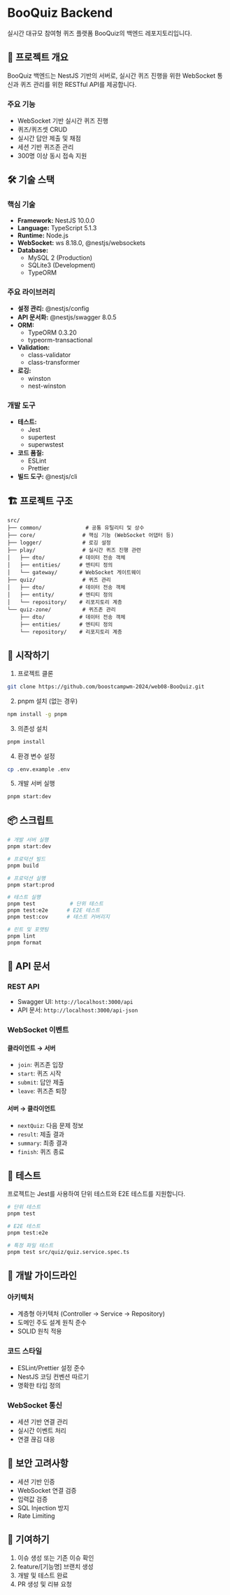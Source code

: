 # BooQuiz Backend

실시간 대규모 참여형 퀴즈 플랫폼 BooQuiz의 백엔드 레포지토리입니다.

## 🎯 프로젝트 개요

BooQuiz 백엔드는 NestJS 기반의 서버로, 실시간 퀴즈 진행을 위한 WebSocket 통신과 퀴즈 관리를 위한 RESTful API를 제공합니다.

### 주요 기능

-   WebSocket 기반 실시간 퀴즈 진행
-   퀴즈/퀴즈셋 CRUD
-   실시간 답안 제출 및 채점
-   세션 기반 퀴즈존 관리
-   300명 이상 동시 접속 지원

## 🛠 기술 스택

### 핵심 기술

-   **Framework:** NestJS 10.0.0
-   **Language:** TypeScript 5.1.3
-   **Runtime:** Node.js
-   **WebSocket:** ws 8.18.0, @nestjs/websockets
-   **Database:**
    -   MySQL 2 (Production)
    -   SQLite3 (Development)
    -   TypeORM

### 주요 라이브러리

-   **설정 관리:** @nestjs/config
-   **API 문서화:** @nestjs/swagger 8.0.5
-   **ORM:**
    -   TypeORM 0.3.20
    -   typeorm-transactional
-   **Validation:**
    -   class-validator
    -   class-transformer
-   **로깅:**
    -   winston
    -   nest-winston

### 개발 도구

-   **테스트:**
    -   Jest
    -   supertest
    -   superwstest
-   **코드 품질:**
    -   ESLint
    -   Prettier
-   **빌드 도구:** @nestjs/cli

## 🏗 프로젝트 구조

```
src/
├── common/              # 공통 유틸리티 및 상수
├── core/               # 핵심 기능 (WebSocket 어댑터 등)
├── logger/             # 로깅 설정
├── play/               # 실시간 퀴즈 진행 관련
│   ├── dto/           # 데이터 전송 객체
│   ├── entities/      # 엔티티 정의
│   └── gateway/       # WebSocket 게이트웨이
├── quiz/               # 퀴즈 관리
│   ├── dto/           # 데이터 전송 객체
│   ├── entity/        # 엔티티 정의
│   └── repository/    # 리포지토리 계층
└── quiz-zone/          # 퀴즈존 관리
    ├── dto/           # 데이터 전송 객체
    ├── entities/      # 엔티티 정의
    └── repository/    # 리포지토리 계층
```

## 🚀 시작하기

1. 프로젝트 클론

```bash
git clone https://github.com/boostcampwm-2024/web08-BooQuiz.git
```

2. pnpm 설치 (없는 경우)

```bash
npm install -g pnpm
```

3. 의존성 설치

```bash
pnpm install
```

4. 환경 변수 설정

```bash
cp .env.example .env
```

5. 개발 서버 실행

```bash
pnpm start:dev
```

## 📦 스크립트

```bash
# 개발 서버 실행
pnpm start:dev

# 프로덕션 빌드
pnpm build

# 프로덕션 실행
pnpm start:prod

# 테스트 실행
pnpm test           # 단위 테스트
pnpm test:e2e      # E2E 테스트
pnpm test:cov      # 테스트 커버리지

# 린트 및 포맷팅
pnpm lint
pnpm format
```

## 📡 API 문서

### REST API

-   Swagger UI: `http://localhost:3000/api`
-   API 문서: `http://localhost:3000/api-json`

### WebSocket 이벤트

#### 클라이언트 → 서버

-   `join`: 퀴즈존 입장
-   `start`: 퀴즈 시작
-   `submit`: 답안 제출
-   `leave`: 퀴즈존 퇴장

#### 서버 → 클라이언트

-   `nextQuiz`: 다음 문제 정보
-   `result`: 제출 결과
-   `summary`: 최종 결과
-   `finish`: 퀴즈 종료

## 🧪 테스트

프로젝트는 Jest를 사용하여 단위 테스트와 E2E 테스트를 지원합니다.

```bash
# 단위 테스트
pnpm test

# E2E 테스트
pnpm test:e2e

# 특정 파일 테스트
pnpm test src/quiz/quiz.service.spec.ts
```

## 📝 개발 가이드라인

### 아키텍처

-   계층형 아키텍처 (Controller → Service → Repository)
-   도메인 주도 설계 원칙 준수
-   SOLID 원칙 적용

### 코드 스타일

-   ESLint/Prettier 설정 준수
-   NestJS 코딩 컨벤션 따르기
-   명확한 타입 정의

### WebSocket 통신

-   세션 기반 연결 관리
-   실시간 이벤트 처리
-   연결 끊김 대응

## 🔐 보안 고려사항

-   세션 기반 인증
-   WebSocket 연결 검증
-   입력값 검증
-   SQL Injection 방지
-   Rate Limiting

## 🤝 기여하기

1. 이슈 생성 또는 기존 이슈 확인
2. feature/[기능명] 브랜치 생성
3. 개발 및 테스트 완료
4. PR 생성 및 리뷰 요청
